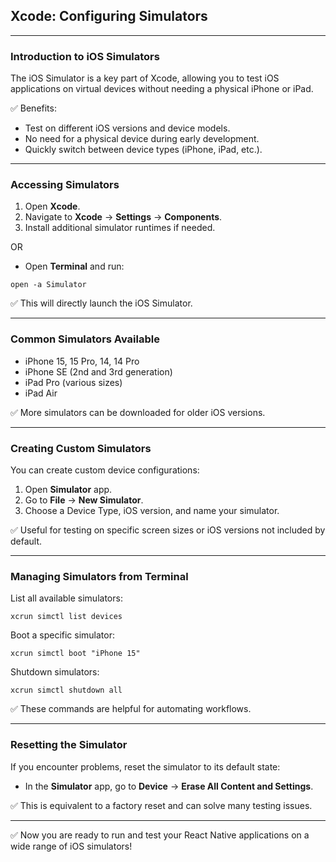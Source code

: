 ## Xcode: Configuring Simulators

---

### Introduction to iOS Simulators

The iOS Simulator is a key part of Xcode, allowing you to test iOS applications on virtual devices without needing a physical iPhone or iPad.

✅ Benefits:

- Test on different iOS versions and device models.
- No need for a physical device during early development.
- Quickly switch between device types (iPhone, iPad, etc.).

---

### Accessing Simulators

1. Open **Xcode**.
2. Navigate to **Xcode** → **Settings** → **Components**.
3. Install additional simulator runtimes if needed.

OR

- Open **Terminal** and run:

```shell
open -a Simulator
```

✅ This will directly launch the iOS Simulator.

---

### Common Simulators Available

- iPhone 15, 15 Pro, 14, 14 Pro
- iPhone SE (2nd and 3rd generation)
- iPad Pro (various sizes)
- iPad Air

✅ More simulators can be downloaded for older iOS versions.

---

### Creating Custom Simulators

You can create custom device configurations:

1. Open **Simulator** app.
2. Go to **File** → **New Simulator**.
3. Choose a Device Type, iOS version, and name your simulator.

✅ Useful for testing on specific screen sizes or iOS versions not included by default.

---

### Managing Simulators from Terminal

List all available simulators:

```shell
xcrun simctl list devices
```

Boot a specific simulator:

```shell
xcrun simctl boot "iPhone 15"
````

Shutdown simulators:

```shell
xcrun simctl shutdown all
```

✅ These commands are helpful for automating workflows.

---

### Resetting the Simulator

If you encounter problems, reset the simulator to its default state:

- In the **Simulator** app, go to **Device** → **Erase All Content and Settings**.

✅ This is equivalent to a factory reset and can solve many testing issues.

---

✅ Now you are ready to run and test your React Native applications on a wide range of iOS simulators!
